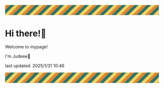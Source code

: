 <!-- Header image -->
<img src="./pokemon/pokemon_40.png" width="1000">

# Hi there!👋

Welcome to mypage!

I'm Judeee🐷

last updated: 2025/1/31 10:46

<!-- Footer image -->
<img src="./pokemon/pokemon_40.png" width="1000">

